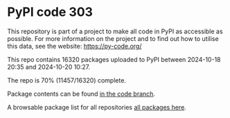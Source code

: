 # PyPI code 303

This repository is part of a project to make all code in PyPI as accessible as possible. For more information 
on the project and to find out how to utilise this data, see the website: https://py-code.org/

This repo contains 16320 packages uploaded to PyPI between 
2024-10-18 20:35 and 2024-10-20 10:27.

The repo is 70% (11457/16320) complete.

Package contents can be found [in the code branch](https://github.com/pypi-data/pypi-mirror-303/tree/code/packages).

A browsable package list for all repositories [all packages here](https://py-code.org/repositories/pypi-mirror-303).


